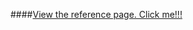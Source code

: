 ####[View the reference page. Click me!!!](https://vitaliykrushinsky.github.io/fancy-list-of-animals/index.html)
